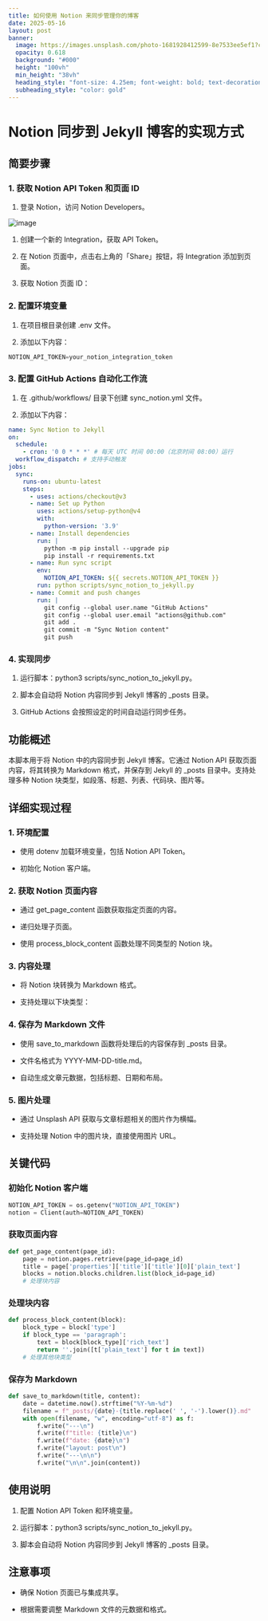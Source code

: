 ```yaml
---
title: 如何使用 Notion 来同步管理你的博客
date: 2025-05-16
layout: post
banner:
  image: https://images.unsplash.com/photo-1681928412599-8e7533ee5ef1?crop=entropy&cs=tinysrgb&fit=max&fm=jpg&ixid=M3w2OTIwMzJ8MHwxfHJhbmRvbXx8fHx8fHx8fDE3NDc0MzM5ODR8&ixlib=rb-4.1.0&q=80&w=1080
  opacity: 0.618
  background: "#000"
  height: "100vh"
  min_height: "38vh"
  heading_style: "font-size: 4.25em; font-weight: bold; text-decoration: underline"
  subheading_style: "color: gold"
---
```


# Notion 同步到 Jekyll 博客的实现方式

## 简要步骤

### 1. 获取 Notion API Token 和页面 ID

1. 登录 Notion，访问 Notion Developers。

![image](https://prod-files-secure.s3.us-west-2.amazonaws.com/a7a0cc5a-89b9-4cda-8686-1fba0ca52f40/d19c1afe-dea5-4312-9333-786b0ba83054/image.png?X-Amz-Algorithm=AWS4-HMAC-SHA256&X-Amz-Content-Sha256=UNSIGNED-PAYLOAD&X-Amz-Credential=ASIAZI2LB466UXAAFXFG%2F20250516%2Fus-west-2%2Fs3%2Faws4_request&X-Amz-Date=20250516T221944Z&X-Amz-Expires=3600&X-Amz-Security-Token=IQoJb3JpZ2luX2VjEJX%2F%2F%2F%2F%2F%2F%2F%2F%2F%2FwEaCXVzLXdlc3QtMiJGMEQCIBPKfcY9lBnPCSrO9pyju5tOBEzZ19sZ4WVUM2SZ%2Fot9AiAX1Lb4h2v1KQ6S8FVoia46PFZMTgI87LQsWA7FYEdDpyr%2FAwhOEAAaDDYzNzQyMzE4MzgwNSIMci9Xbcp8PAehWPFLKtwDr6Izz4N2fGNw9rzw6%2FAFMWHQ9LTrvAH8%2BH37JB17dRPRhDgMhK6NhpNBAUY5jx9fWnI%2BVjC3%2BGGhEDkw%2Bj2jYlzBDj4X0%2BoAMXX3pDUiftyo2HNkgM9wTeoNgn36zJQ9QPpYthnuXlUCgrShCTktzB4zIU5VqjFLq%2B%2FZbbuz%2FTk3pIc6If5JvoVLV5zFYaz9yVBy19pMmYdGvhAeUFUh5POizcUU6d594JlKeKFpuSKNmls4wyztzlnkM1LfQ2NSaeESy6FO4PCSl1dVN83T1V8AV%2FYL3XGpdv6ufhqvo1WO%2FNGWsml%2B6UxL3EsZPWJWaVECCY%2BLknhoI94o0vPiYW%2B3WxEwgk6R5QzjnKcO5Fd%2FklzhsH6uyJohBfssYNeMLG6JvlObkeWo9XT4KSj4MhGiLSgtWjVo4l4Zjc1Q4YVdBw9gCFr3S9XHmQKlFInlfY6jfvOUc68d0%2Bz0ggAC%2BggfcUH5sWTsSl3Pem71HKycMAt7TRjPy%2F8wr4C06OeNC47RTw%2F8fn%2Fy1PXqIJZql%2FkQ2dABcjwdawGvNadgr7hneTknJG899CqJjPyW7yPXsqcQ4aGdLn429KQ9RFAUzQUxqnjsRgvfrQ7NEn9JLhqVaaXHC1et6KwUPhMwgsSewQY6pgGGMMN4j3T9mATxZA4GNtNpuw8CebaEra8x3Ued8nnPO%2FKv8M2n1MZzOLPlTGCQjrx83IFyYeFExDDUAPEJipbg%2Baxb6YWTgAP3gdLAcM4BrDpuFx8KvPToSAbw5uzqkV%2Fs3DNPq5TwzFYT%2BMaBYe4h9eTOhTTgYa8NEmZkjOPQe1iYxMD0%2FyhqoFCUvuoa5BBoJ6%2F0hmHIxyhcDSCo4XRL7B8LI8iy&X-Amz-Signature=a166aac96e8801a998c2f42d7b09c4cc573b59ecb27ee413f38cceb95ae50938&X-Amz-SignedHeaders=host&x-id=GetObject)

1. 创建一个新的 Integration，获取 API Token。

1. 在 Notion 页面中，点击右上角的「Share」按钮，将 Integration 添加到页面。

1. 获取 Notion 页面 ID：


### 2. 配置环境变量

1. 在项目根目录创建 .env 文件。

1. 添加以下内容：

```javascript
NOTION_API_TOKEN=your_notion_integration_token
```

### 3. 配置 GitHub Actions 自动化工作流

1. 在 .github/workflows/ 目录下创建 sync_notion.yml 文件。

1. 添加以下内容：

```yaml
name: Sync Notion to Jekyll
on:
  schedule:
    - cron: '0 0 * * *' # 每天 UTC 时间 00:00（北京时间 08:00）运行
  workflow_dispatch: # 支持手动触发
jobs:
  sync:
    runs-on: ubuntu-latest
    steps:
      - uses: actions/checkout@v3
      - name: Set up Python
        uses: actions/setup-python@v4
        with:
          python-version: '3.9'
      - name: Install dependencies
        run: |
          python -m pip install --upgrade pip
          pip install -r requirements.txt
      - name: Run sync script
        env:
          NOTION_API_TOKEN: ${{ secrets.NOTION_API_TOKEN }}
        run: python scripts/sync_notion_to_jekyll.py
      - name: Commit and push changes
        run: |
          git config --global user.name "GitHub Actions"
          git config --global user.email "actions@github.com"
          git add .
          git commit -m "Sync Notion content"
          git push
```

### 4. 实现同步

1. 运行脚本：python3 scripts/sync_notion_to_jekyll.py。

1. 脚本会自动将 Notion 内容同步到 Jekyll 博客的 _posts 目录。

1. GitHub Actions 会按照设定的时间自动运行同步任务。

## 功能概述

本脚本用于将 Notion 中的内容同步到 Jekyll 博客。它通过 Notion API 获取页面内容，将其转换为 Markdown 格式，并保存到 Jekyll 的 _posts 目录中。支持处理多种 Notion 块类型，如段落、标题、列表、代码块、图片等。

## 详细实现过程

### 1. 环境配置

- 使用 dotenv 加载环境变量，包括 Notion API Token。

- 初始化 Notion 客户端。

### 2. 获取 Notion 页面内容

- 通过 get_page_content 函数获取指定页面的内容。

- 递归处理子页面。

- 使用 process_block_content 函数处理不同类型的 Notion 块。

### 3. 内容处理

- 将 Notion 块转换为 Markdown 格式。

- 支持处理以下块类型：


### 4. 保存为 Markdown 文件

- 使用 save_to_markdown 函数将处理后的内容保存到 _posts 目录。

- 文件名格式为 YYYY-MM-DD-title.md。

- 自动生成文章元数据，包括标题、日期和布局。

### 5. 图片处理

- 通过 Unsplash API 获取与文章标题相关的图片作为横幅。

- 支持处理 Notion 中的图片块，直接使用图片 URL。

## 关键代码

### 初始化 Notion 客户端

```python
NOTION_API_TOKEN = os.getenv("NOTION_API_TOKEN")
notion = Client(auth=NOTION_API_TOKEN)
```

### 获取页面内容

```python
def get_page_content(page_id):
    page = notion.pages.retrieve(page_id=page_id)
    title = page['properties']['title']['title'][0]['plain_text']
    blocks = notion.blocks.children.list(block_id=page_id)
    # 处理块内容
```

### 处理块内容

```python
def process_block_content(block):
    block_type = block['type']
    if block_type == 'paragraph':
        text = block[block_type]['rich_text']
        return ''.join([t['plain_text'] for t in text])
    # 处理其他块类型
```

### 保存为 Markdown

```python
def save_to_markdown(title, content):
    date = datetime.now().strftime("%Y-%m-%d")
    filename = f"_posts/{date}-{title.replace(' ', '-').lower()}.md"
    with open(filename, "w", encoding="utf-8") as f:
        f.write("---\n")
        f.write(f"title: {title}\n")
        f.write(f"date: {date}\n")
        f.write("layout: post\n")
        f.write("---\n\n")
        f.write("\n\n".join(content))
```

## 使用说明

1. 配置 Notion API Token 和环境变量。

1. 运行脚本：python3 scripts/sync_notion_to_jekyll.py。

1. 脚本会自动将 Notion 内容同步到 Jekyll 博客的 _posts 目录。

## 注意事项

- 确保 Notion 页面已与集成共享。

- 根据需要调整 Markdown 文件的元数据和格式。